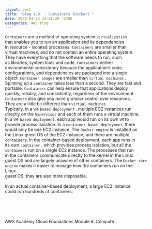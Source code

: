 ```yaml
---
layout: post
title: "Blog 1.9  - Containers (Docker) "
date: 2022-04-23 14:21:28 -0700
categories: AWS blog
---
```

`Containers` are a method of operating system `virtualization` <br>
that enables you to run an application and its dependencies <br>
in resource - isolated processes. `Containers` are smaller than <br>
 virtual machines, and do not contain an entire operating system. <br>
They have everything that the software needs to run, such <br>
as libraries, system tools and code. `Containers` deliver <br>
environmental consistency because the application’s code, <br> configurations, and dependencies are packaged into a single <br>
object. `Container images` are smaller than `virtual machines` . <br>
Spinning up a `container` takes less than a second. They are fast and <br> portable. `Containers` can help ensure that applications deploy <br> quickly, reliably, and consistently, regardless of the environment. <br> `Containers` also give you more granular control over resources. <br>They are a little bit different than `virtual machines` . <br>
Typically, in a `VM-based deployment` , multiple EC2 instances run <br>
directly on the `hypervisor` and each of them runs a virtual machine. <br>In a `VM-based deployment`, each app would run on its own `VM` to <br> provide process isolation. In a `container-based deployment`, there <br>would only be one EC2 instance. The `Docker engine` is installed on <br> the Linux guest OS of the EC2 instance, and there are multiple <br> `containers`. In the container-based deployment, each app runs in <br> its own `container` , which provides process isolation, but all the <br> `containers` run on a single EC2 instance. The processes that run <br> in the containers communicate directly to the kernel in the Linux <br> guest OS and are largely unaware of other containers. The `Docker <br> engine` makes it easier to manage how the containers run on the <br> Linux <br> guest OS, they are also more disposable. <br>
<br> In an actual container-based deployment, a large EC2 instance <br> could run hundreds of containers.

<br><br><br><br>
AWS Academy Cloud Foundations
Module 6: Compute


